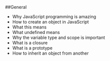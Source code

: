 ##General

- Why JavaScript programming is amazing
- How to create an object in JavaScript
- What this means
- What undefined means
- Why the variable type and scope is important
- What is a closure
- What is a prototype
- How to inherit an object from another


